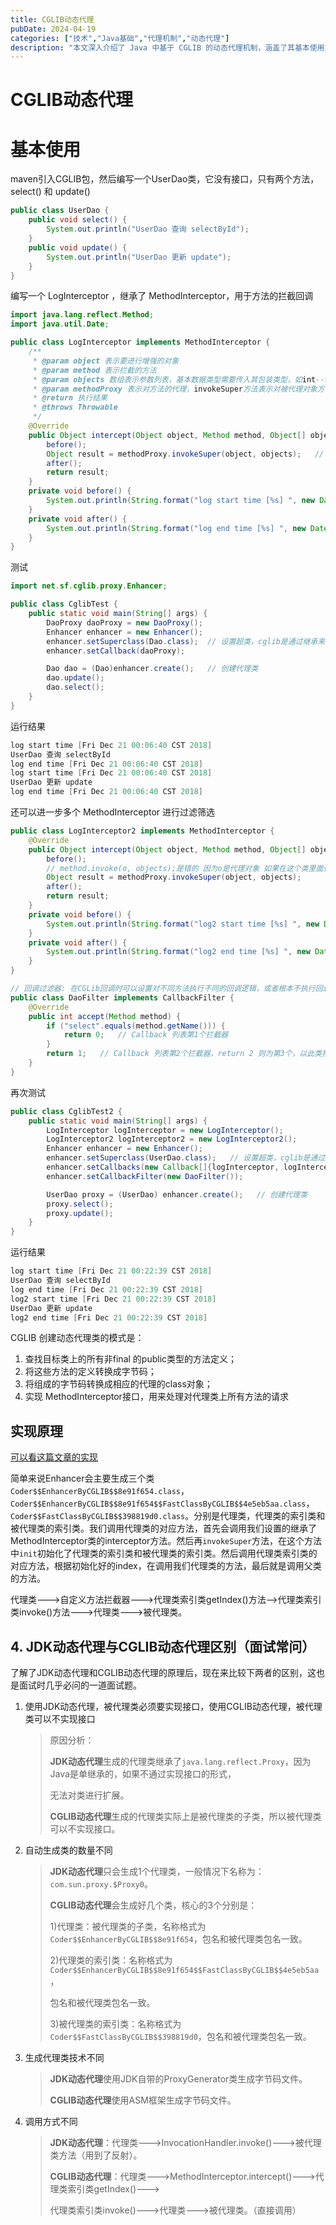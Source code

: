 ```yaml
---
title: CGLIB动态代理
pubDate: 2024-04-19
categories: ["技术","Java基础","代理机制","动态代理"]
description: "本文深入介绍了 Java 中基于 CGLIB 的动态代理机制，涵盖了其基本使用方法、原理剖析以及与 JDK 动态代理的对比。通过实际代码演示，展示了如何使用 CGLIB 为无接口的类创建代理对象，并实现对方法调用的增强。同时，通过 MethodInterceptor 和 CallbackFilter 实现多拦截器链路的控制逻辑。最后总结了 JDK 与 CGLIB 动态代理在使用方式、生成类结构、底层实现和执行流程等方面的核心区别，帮助读者全面掌握动态代理技术在 Java 开发中的应用场景和底层逻辑。"
---
```

# CGLIB动态代理

# 基本使用

maven引入CGLIB包，然后编写一个UserDao类，它没有接口，只有两个方法，select() 和 update()

```java
public class UserDao {
    public void select() {
        System.out.println("UserDao 查询 selectById");
    }
    public void update() {
        System.out.println("UserDao 更新 update");
    }
}
```

编写一个 LogInterceptor ，继承了 MethodInterceptor，用于方法的拦截回调

```java
import java.lang.reflect.Method;
import java.util.Date;

public class LogInterceptor implements MethodInterceptor {
    /**
     * @param object 表示要进行增强的对象
     * @param method 表示拦截的方法
     * @param objects 数组表示参数列表，基本数据类型需要传入其包装类型，如int-->Integer、long-Long、double-->Double
     * @param methodProxy 表示对方法的代理，invokeSuper方法表示对被代理对象方法的调用
     * @return 执行结果
     * @throws Throwable
     */
    @Override
    public Object intercept(Object object, Method method, Object[] objects, MethodProxy methodProxy) throws Throwable {
        before();
        Object result = methodProxy.invokeSuper(object, objects);   // 注意这里是调用 invokeSuper 而不是 invoke，否则死循环，methodProxy.invokesuper执行的是原始类的方法，method.invoke执行的是子类的方法
        after();
        return result;
    }
    private void before() {
        System.out.println(String.format("log start time [%s] ", new Date()));
    }
    private void after() {
        System.out.println(String.format("log end time [%s] ", new Date()));
    }
}
```

测试

```java
import net.sf.cglib.proxy.Enhancer;

public class CglibTest {
    public static void main(String[] args) {
        DaoProxy daoProxy = new DaoProxy(); 
        Enhancer enhancer = new Enhancer();
        enhancer.setSuperclass(Dao.class);  // 设置超类，cglib是通过继承来实现的
        enhancer.setCallback(daoProxy);

        Dao dao = (Dao)enhancer.create();   // 创建代理类
        dao.update();
        dao.select();
    }
}
```

运行结果

```java
log start time [Fri Dec 21 00:06:40 CST 2018] 
UserDao 查询 selectById
log end time [Fri Dec 21 00:06:40 CST 2018] 
log start time [Fri Dec 21 00:06:40 CST 2018] 
UserDao 更新 update
log end time [Fri Dec 21 00:06:40 CST 2018] 
```

还可以进一步多个 MethodInterceptor 进行过滤筛选

```java
public class LogInterceptor2 implements MethodInterceptor {
    @Override
    public Object intercept(Object object, Method method, Object[] objects, MethodProxy methodProxy) throws Throwable {
        before();
        // method.invoke(o, objects);是错的 因为o是代理对象 如果在这个类里面传入一个被代理对象替代o就可以
        Object result = methodProxy.invokeSuper(object, objects);
        after();
        return result;
    }
    private void before() {
        System.out.println(String.format("log2 start time [%s] ", new Date()));
    }
    private void after() {
        System.out.println(String.format("log2 end time [%s] ", new Date()));
    }
}

// 回调过滤器: 在CGLib回调时可以设置对不同方法执行不同的回调逻辑，或者根本不执行回调。
public class DaoFilter implements CallbackFilter {
    @Override
    public int accept(Method method) {
        if ("select".equals(method.getName())) {
            return 0;   // Callback 列表第1个拦截器
        }
        return 1;   // Callback 列表第2个拦截器，return 2 则为第3个，以此类推
    }
}
```

再次测试

```java
public class CglibTest2 {
    public static void main(String[] args) {
        LogInterceptor logInterceptor = new LogInterceptor();
        LogInterceptor2 logInterceptor2 = new LogInterceptor2();
        Enhancer enhancer = new Enhancer();
        enhancer.setSuperclass(UserDao.class);   // 设置超类，cglib是通过继承来实现的
        enhancer.setCallbacks(new Callback[]{logInterceptor, logInterceptor2, NoOp.INSTANCE});   // 设置多个拦截器，NoOp.INSTANCE是一个空拦截器，不做任何处理
        enhancer.setCallbackFilter(new DaoFilter());

        UserDao proxy = (UserDao) enhancer.create();   // 创建代理类
        proxy.select();
        proxy.update();
    }
}	
```

运行结果

```java
log start time [Fri Dec 21 00:22:39 CST 2018] 
UserDao 查询 selectById
log end time [Fri Dec 21 00:22:39 CST 2018] 
log2 start time [Fri Dec 21 00:22:39 CST 2018] 
UserDao 更新 update
log2 end time [Fri Dec 21 00:22:39 CST 2018] 
```

CGLIB 创建动态代理类的模式是：

1. 查找目标类上的所有非final 的public类型的方法定义；
2. 将这些方法的定义转换成字节码；
3. 将组成的字节码转换成相应的代理的class对象；
4. 实现 MethodInterceptor接口，用来处理对代理类上所有方法的请求

## 实现原理

[可以看这篇文章的实现](https://www.cnblogs.com/zwwhnly/p/17340026.html)

简单来说Enhancer会主要生成三个类`Coder$$EnhancerByCGLIB$$8e91f654.class`，`Coder$$EnhancerByCGLIB$$8e91f654$$FastClassByCGLIB$$4e5eb5aa.class`，`Coder$$FastClassByCGLIB$$398819d0.class`。分别是代理类，代理类的索引类和被代理类的索引类。我们调用代理类的对应方法，首先会调用我们设置的继承了MethodInterceptor类的interceptor方法。然后再`invokeSuper`方法，在这个方法中`init`初始化了代理类的索引类和被代理类的索引类。然后调用代理类索引类的对应方法，根据初始化好的index，在调用我们代理类的方法，最后就是调用父类的方法。

代理类--->自定义方法拦截器--->代理类索引类getIndex()方法-->代理类索引类invoke()方法--->代理类--->被代理类。

## 4. JDK动态代理与CGLIB动态代理区别（面试常问）

了解了JDK动态代理和CGLIB动态代理的原理后，现在来比较下两者的区别，这也是面试时几乎必问的一道面试题。

1. 使用JDK动态代理，被代理类必须要实现接口，使用CGLIB动态代理，被代理类可以不实现接口

   > 原因分析：
   >
   > **JDK动态代理**生成的代理类继承了`java.lang.reflect.Proxy`，因为Java是单继承的，如果不通过实现接口的形式，
   >
   > 无法对类进行扩展。
   >
   > **CGLIB动态代理**生成的代理类实际上是被代理类的子类，所以被代理类可以不实现接口。

2. 自动生成类的数量不同

   > **JDK动态代理**只会生成1个代理类，一般情况下名称为：`com.sun.proxy.$Proxy0`。
   >
   > **CGLIB动态代理**会生成好几个类，核心的3个分别是：
   >
   > 1)代理类：被代理类的子类，名称格式为`Coder$$EnhancerByCGLIB$$8e91f654`，包名和被代理类包名一致。
   >
   > 2)代理类的索引类：名称格式为`Coder$$EnhancerByCGLIB$$8e91f654$$FastClassByCGLIB$$4e5eb5aa`，
   >
   > 包名和被代理类包名一致。
   >
   > 3)被代理类的索引类：名称格式为`Coder$$FastClassByCGLIB$$398819d0`，包名和被代理类包名一致。

3. 生成代理类技术不同

   > **JDK动态代理**使用JDK自带的ProxyGenerator类生成字节码文件。
   >
   > **CGLIB动态代理**使用ASM框架生成字节码文件。

4. 调用方式不同

   > **JDK动态代理**：代理类--->InvocationHandler.invoke()--->被代理类方法（用到了反射）。
   >
   > **CGLIB动态代理**：代理类--->MethodInterceptor.intercept()--->代理类索引类getIndex()--->
   >
   > 代理类索引类invoke()--->代理类--->被代理类。（直接调用）
